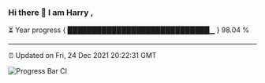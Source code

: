 ### Hi there 👋 I am Harry , 

⏳ Year progress { █████████████████████████████▁ } 98.04 %

---

⏰ Updated on Fri, 24 Dec 2021 20:22:31 GMT

![Progress Bar CI](https://github.com/duykhang68/duykhang68/workflows/Progress%20Bar%20CI/badge.svg)
